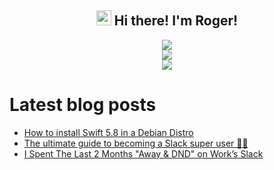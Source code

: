 <h2 align="center"><img src = "https://raw.githubusercontent.com/MartinHeinz/MartinHeinz/master/wave.gif" width = 24px> Hi there! I'm Roger!</h3>

<p align="center">
<img src="https://github-readme-stats.anuraghazra1.vercel.app/api?username=rogerluan&show_icons=true"></br>
<img src="https://github-readme-streak-stats.herokuapp.com/?user=rogerluan"></br>
<img src="https://visitor-badge.glitch.me/badge?page_id=rogerluan.rogerluan"></br>
</p>

<!--

<details><summary>Click to see my Stack Overflow Stats</summary>

![Stack Overflow Card](https://readme-components.vercel.app/api?component=stackoverflow&stackoverflowid=4075379)

</details>

-->

# Latest blog posts

<!-- BLOG-POST-LIST:START -->
- [How to install Swift 5.8 in a Debian Distro](https://www.roger.ml/p/how-to-install-swift-58-in-a-debian)
- [The ultimate guide to becoming a Slack super user 🦸‍♂️](https://www.roger.ml/p/slack-super-user)
- [I Spent The Last 2 Months &quot;Away &amp; DND&quot; on Work’s Slack](https://www.roger.ml/p/social-experiment-spent-two-months-dnd-on-slack)
<!-- BLOG-POST-LIST:END -->
